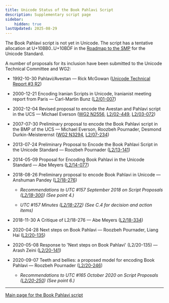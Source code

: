 ```yaml
---
title: Unicode Status of the Book Pahlavi Script
description: Supplementary script page
sidebar:
    hidden: true
lastUpdated: 2025-08-29
---
```


The Book Pahlavi script is not yet in Unicode. The script has a tentative allocation at U+10BB0..U+10BDF in the [Roadmap to the SMP](http://www.unicode.org/roadmaps/smp/) for the Unicode Standard.

[comment]: # (end of intro)

[comment]: # (start of blocks)

[comment]: # (end of blocks)

[comment]: # (start of chars)

[comment]: # (end of chars)

[comment]: # (start of rest)

A number of proposals for its inclusion have been submitted to the Unicode Technical Committee and WG2:

- 1992-10-30 Pahlavi/Avestan — Rick McGowan ([Unicode Technical Report #3 R2](http://www.unicode.org/reports/tr3-2/))

- 2000-12-21 Encoding Iranian Scripts in Unicode, Iranianist meeting report from Paris — Carl-Martin Bunz ([L2/01-007](http://www.unicode.org/cgi-bin/GetMatchingDocs.pl?L2/01-007))

- 2002-12-04 Revised proposal to encode the Avestan and Pahlavi script in the UCS — Michael Everson ([WG2 N2556](https://www.unicode.org/wg2/docs/n2556.pdf), [L2/02-449](http://www.unicode.org/cgi-bin/GetMatchingDocs.pl?L2/02-449), [L2/03-072](http://www.unicode.org/cgi-bin/GetMatchingDocs.pl?L2/03-072))

- 2007-07-30 Preliminary proposal to encode the Book Pahlavi script in the BMP of the UCS — Michael Everson, Roozbeh Pournader, Desmond Durkin-Meisterernst ([WG2 N3294](https://www.unicode.org/wg2/docs/n3294.pdf), [L2/07-234](http://www.unicode.org/cgi-bin/GetMatchingDocs.pl?L2/07-234))

- 2013-07-24 Preliminary Proposal to Encode the Book Pahlavi Script in the Unicode Standard — Roozbeh Pournader ([L2/13-141](http://www.unicode.org/cgi-bin/GetMatchingDocs.pl?L2/13-141))

- 2014-05-09 Proposal for Encoding Book Pahlavi in the Unicode Standard — Abe Meyers ([L2/14-077](http://www.unicode.org/cgi-bin/GetMatchingDocs.pl?L2/14-077))

- 2018-08-26 Preliminary proposal to encode Book Pahlavi in Unicode — Anshuman Pandey ([L2/18-276](http://www.unicode.org/cgi-bin/GetMatchingDocs.pl?L2/18-276))

  - _Recommendations to UTC #157 September 2018 on Script Proposals ([L2/18-300](http://www.unicode.org/L2/L2018/18300-script-ad-hoc-rec.pdf)) (See point 4.)_

  - _UTC #157 Minutes ([L2/18-272](http://www.unicode.org/L2/L2018/18272.htm)) (See C.4 for decision and action items)_

- 2018-11-30 A Critique of L2/18-276 — Abe Meyers ([L2/18-334](http://www.unicode.org/cgi-bin/GetMatchingDocs.pl?L2/18-334))

- 2020-04-28 Next steps on Book Pahlavi — Roozbeh Pournader, Liang Hai ([L2/20-135](http://www.unicode.org/cgi-bin/GetMatchingDocs.pl?L2/20-135))

- 2020-05-08 Response to 'Next steps on Book Pahlavi' (L2/20-135) — Arash Zeini ([L2/20-141](http://www.unicode.org/cgi-bin/GetMatchingDocs.pl?L2/20-141))

- 2020-09-07 Teeth and bellies: a proposed model for encoding Book Pahlavi — Roozbeh Pournader ([L2/20-246](http://www.unicode.org/cgi-bin/GetMatchingDocs.pl?L2/20-246))

  - _Recommendations to UTC #165 October 2020 on Script Proposals ([L2/20-250](http://www.unicode.org/L2/L2020/20250-script-adhoc-rept.pdf)) (See point 6.)_



<hr/>

[Main page for the Book Pahlavi script](/scrlang/scripts/phlv)

